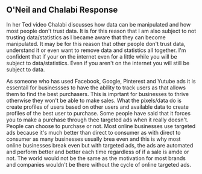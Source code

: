 ## O'Neil and Chalabi Response
In her Ted video Chalabi discusses how data can be manipulated and how most people don't trust data. It is for this reason that I am also subject to not trusting data/statistics as I became aware that they can become manipulated. It may be for this reason that other people don't trust data, understand it or even want to remove data and statistics all together. I'm confident that if your on the internet even for a little while you will be subject to data/statistics. Even if you aren't on the internet you will still be subject to data.

As someone who has used Facebook, Google, Pinterest and Yutube ads it is essentail for businessses to have the ability to track users as that allows them to find the best purchasers. This is imprtant for businesses to thrive otherwise they won't be able to make sales. What the pixels/data do is create profiles of users based on other users and available data to create profiles of the best user to purchase. Some people have said that it forces you to make a purchase through thee targeted ads when it really doesn't. People can choose to purchase or not. Most online businesses use targeted ads because it's much better than direct to consumer as with direct to consumer as many businesses usually brea even and this is why most online businesses break even but with targeted ads, the ads are automated and perform better and better each time regardless of if a sale is amde or not. The world would not be the same as the motivation for most brands and companies wouldn't be there without the cycle of online targeted ads.
